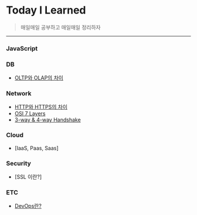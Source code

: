# Today I Learned
>매일매일 공부하고 매일매일 정리하자

---------------------------------------------------------------------------------------------------------------------- 
### JavaScript

### DB
  * [OLTP와 OLAP의 차이](https://github.com/WannyWanny/TIL/blob/master/DB/OLTP%26OLAP.md)
 
### Network 
 * [HTTP와 HTTPS의 차이](https://github.com/WannyWanny/TIL/blob/master/Network/HTTP.md)
 * [OSI 7 Layers](https://github.com/WannyWanny/TIL/blob/master/Network/Layer.md)
 * [3-way & 4-way Handshake](https://github.com/WannyWanny/TIL/blob/master/Network/Handshake.md)

### Cloud
 * [IaaS, Paas, Saas]

### Security
 * [SSL 이란?]

 ### ETC
  * [DevOps란?](https://aws.amazon.com/ko/devops/what-is-devops/)
